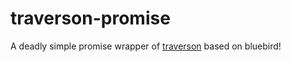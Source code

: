 # traverson-promise

A deadly simple promise wrapper of [traverson](https://github.com/basti1302/traverson) based on bluebird!
